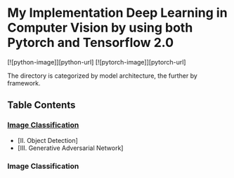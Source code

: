 # My Implementation Deep Learning in Computer Vision by using both Pytorch and Tensorflow 2.0

[![python-image]][python-url]
[![pytorch-image]][pytorch-url]


The directory is categorized by model architecture, the further by framework. 

## Table Contents
### [Image Classification](#image-classification)
* [II. Object Detection]
* [III. Generative Adversarial Network]

### Image Classification
